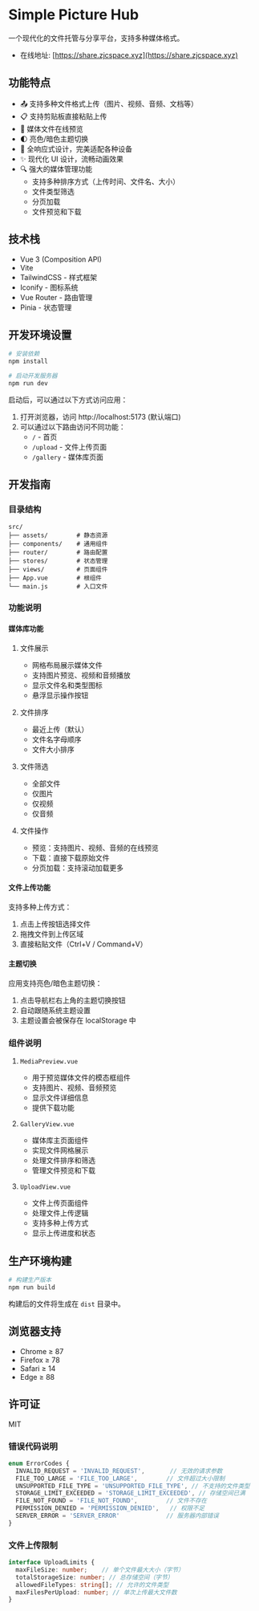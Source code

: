 # Simple Picture Hub

一个现代化的文件托管与分享平台，支持多种媒体格式。

- 在线地址: [https://share.zjcspace.xyz](https://share.zjcspace.xyz)

## 功能特点

- 📤 支持多种文件格式上传（图片、视频、音频、文档等）
- 📋 支持剪贴板直接粘贴上传
- 👀 媒体文件在线预览
- 🌓 亮色/暗色主题切换
- 📱 全响应式设计，完美适配各种设备
- ✨ 现代化 UI 设计，流畅动画效果
- 🔍 强大的媒体管理功能
  - 支持多种排序方式（上传时间、文件名、大小）
  - 文件类型筛选
  - 分页加载
  - 文件预览和下载

## 技术栈

- Vue 3 (Composition API)
- Vite
- TailwindCSS - 样式框架
- Iconify - 图标系统
- Vue Router - 路由管理
- Pinia - 状态管理

## 开发环境设置

```bash
# 安装依赖
npm install

# 启动开发服务器
npm run dev
```

启动后，可以通过以下方式访问应用：

1. 打开浏览器，访问 http://localhost:5173 (默认端口)
2. 可以通过以下路由访问不同功能：
   - `/` - 首页
   - `/upload` - 文件上传页面
   - `/gallery` - 媒体库页面

## 开发指南

### 目录结构

```
src/
├── assets/        # 静态资源
├── components/    # 通用组件
├── router/        # 路由配置
├── stores/        # 状态管理
├── views/         # 页面组件
├── App.vue        # 根组件
└── main.js        # 入口文件
```

### 功能说明

#### 媒体库功能

1. 文件展示
   - 网格布局展示媒体文件
   - 支持图片预览、视频和音频播放
   - 显示文件名和类型图标
   - 悬浮显示操作按钮

2. 文件排序
   - 最近上传（默认）
   - 文件名字母顺序
   - 文件大小排序

3. 文件筛选
   - 全部文件
   - 仅图片
   - 仅视频
   - 仅音频

4. 文件操作
   - 预览：支持图片、视频、音频的在线预览
   - 下载：直接下载原始文件
   - 分页加载：支持滚动加载更多

#### 文件上传功能

支持多种上传方式：
1. 点击上传按钮选择文件
2. 拖拽文件到上传区域
3. 直接粘贴文件（Ctrl+V / Command+V）

#### 主题切换

应用支持亮色/暗色主题切换：
1. 点击导航栏右上角的主题切换按钮
2. 自动跟随系统主题设置
3. 主题设置会被保存在 localStorage 中

### 组件说明

1. `MediaPreview.vue`
   - 用于预览媒体文件的模态框组件
   - 支持图片、视频、音频预览
   - 显示文件详细信息
   - 提供下载功能

2. `GalleryView.vue`
   - 媒体库主页面组件
   - 实现文件网格展示
   - 处理文件排序和筛选
   - 管理文件预览和下载

3. `UploadView.vue`
   - 文件上传页面组件
   - 处理文件上传逻辑
   - 支持多种上传方式
   - 显示上传进度和状态

## 生产环境构建

```bash
# 构建生产版本
npm run build
```

构建后的文件将生成在 `dist` 目录中。

## 浏览器支持

- Chrome ≥ 87
- Firefox ≥ 78
- Safari ≥ 14
- Edge ≥ 88

## 许可证

MIT
 

### 错误代码说明

```typescript
enum ErrorCodes {
  INVALID_REQUEST = 'INVALID_REQUEST',       // 无效的请求参数
  FILE_TOO_LARGE = 'FILE_TOO_LARGE',        // 文件超过大小限制
  UNSUPPORTED_FILE_TYPE = 'UNSUPPORTED_FILE_TYPE', // 不支持的文件类型
  STORAGE_LIMIT_EXCEEDED = 'STORAGE_LIMIT_EXCEEDED', // 存储空间已满
  FILE_NOT_FOUND = 'FILE_NOT_FOUND',        // 文件不存在
  PERMISSION_DENIED = 'PERMISSION_DENIED',   // 权限不足
  SERVER_ERROR = 'SERVER_ERROR'             // 服务器内部错误
}
```

### 文件上传限制

```typescript
interface UploadLimits {
  maxFileSize: number;    // 单个文件最大大小（字节）
  totalStorageSize: number; // 总存储空间（字节）
  allowedFileTypes: string[]; // 允许的文件类型
  maxFilesPerUpload: number; // 单次上传最大文件数
}
```
